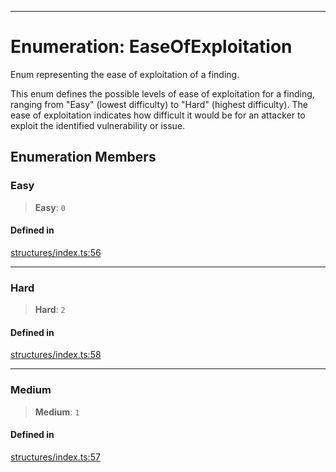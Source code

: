 ***

# Enumeration: EaseOfExploitation

Enum representing the ease of exploitation of a finding.

This enum defines the possible levels of ease of exploitation for a finding,
ranging from "Easy" (lowest difficulty) to "Hard" (highest difficulty). The
ease of exploitation indicates how difficult it would be for an attacker to
exploit the identified vulnerability or issue.

## Enumeration Members

### Easy

> **Easy**: `0`

#### Defined in

[structures/index.ts:56](https://github.com/asifqatar/Snapper/blob/906ddfcaf1558e94a3ec8d6df532b24adee091b6/structures/index.ts#L56)

***

### Hard

> **Hard**: `2`

#### Defined in

[structures/index.ts:58](https://github.com/asifqatar/Snapper/blob/906ddfcaf1558e94a3ec8d6df532b24adee091b6/structures/index.ts#L58)

***

### Medium

> **Medium**: `1`

#### Defined in

[structures/index.ts:57](https://github.com/asifqatar/Snapper/blob/906ddfcaf1558e94a3ec8d6df532b24adee091b6/structures/index.ts#L57)
